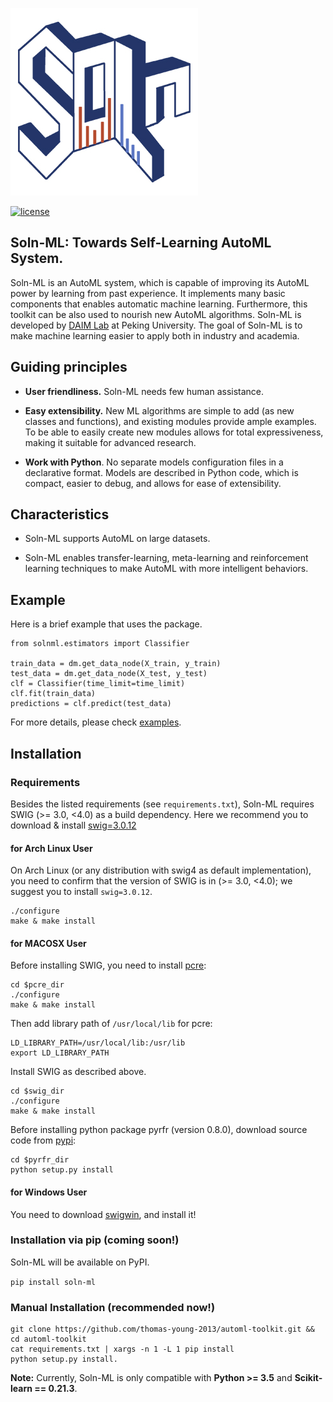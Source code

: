 ![](docs/logos/soln_ml_300.jpg)

[![license](https://img.shields.io/github/license/mashape/apistatus.svg?maxAge=2592000)](https://github.com/thomas-young-2013/automl-toolkit/blob/master/LICENSE)

## Soln-ML: Towards Self-Learning AutoML System.
Soln-ML is an AutoML system, which is capable of improving its AutoML power by learning from past experience.
It implements many basic components that enables automatic machine learning. 
Furthermore, this toolkit can be also used to nourish new AutoML algorithms.
Soln-ML is developed by <a href="http://net.pku.edu.cn/~cuibin/" target="_blank" rel="nofollow">DAIM Lab</a> at Peking University.
The goal of Soln-ML is to make machine learning easier to apply both in industry and academia.

## Guiding principles

- __User friendliness.__ Soln-ML needs few human assistance.

- __Easy extensibility.__ New ML algorithms are simple to add (as new classes and functions), and existing modules provide ample examples. To be able to easily create new modules allows for total expressiveness, making it suitable for advanced research.

- __Work with Python__. No separate models configuration files in a declarative format. Models are described in Python code, which is compact, easier to debug, and allows for ease of extensibility.

## Characteristics
- Soln-ML supports AutoML on large datasets.

- Soln-ML enables transfer-learning, meta-learning and reinforcement learning techniques to make AutoML with more intelligent behaviors.

## Example

Here is a brief example that uses the package.

```
from solnml.estimators import Classifier

train_data = dm.get_data_node(X_train, y_train)
test_data = dm.get_data_node(X_test, y_test)
clf = Classifier(time_limit=time_limit)
clf.fit(train_data)
predictions = clf.predict(test_data)
```

For more details, please check [examples](https://github.com/thomas-young-2013/automl-toolkit/tree/master/examples).

## Installation

### Requirements

Besides the listed requirements (see `requirements.txt`), Soln-ML requires SWIG (>= 3.0, <4.0) as a build dependency. 
Here we recommend you to download & install [swig=3.0.12](https://sourceforge.net/projects/swig/files/swig/swig-3.0.12/)

#### for Arch Linux User
On Arch Linux (or any distribution with swig4 as default implementation), you need to confirm that the version of SWIG is in (>= 3.0, <4.0); 
we suggest you to install `swig=3.0.12`.

```
./configure
make & make install
```

#### for MACOSX User
Before installing SWIG, you need to install [pcre](https://sourceforge.net/projects/pcre/files/pcre/8.44/):
```
cd $pcre_dir
./configure
make & make install
```

Then add library path of `/usr/local/lib` for pcre:
```
LD_LIBRARY_PATH=/usr/local/lib:/usr/lib
export LD_LIBRARY_PATH
```

Install SWIG as described above.
```
cd $swig_dir
./configure
make & make install
```

Before installing python package pyrfr (version 0.8.0), download source code from [pypi](https://pypi.org/project/pyrfr/#files):
```
cd $pyrfr_dir
python setup.py install
```

#### for Windows User
You need to download [swigwin](https://sourceforge.net/projects/swig/files/swigwin/swigwin-3.0.12/), and install it!

### Installation via pip (coming soon!)

Soln-ML will be available on PyPI.

```pip install soln-ml```

### Manual Installation (recommended now!)

```
git clone https://github.com/thomas-young-2013/automl-toolkit.git && cd automl-toolkit
cat requirements.txt | xargs -n 1 -L 1 pip install
python setup.py install.
```

**Note:** Currently, Soln-ML is only compatible with **Python >= 3.5** and **Scikit-learn == 0.21.3**.
